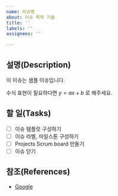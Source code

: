 ```yaml
---
name: 이슈명
about: 이슈 목적 기술
title: ''
labels: ''
assignees: ''

---
```


## 설명(Description)

이 이슈는 샘플 이슈입니다.

수식 표현이 필요하다면 $y=ax+b$ 로 해주세요.

## 할 일(Tasks)

- [ ] 이슈 템플릿 구성하기
- [ ] 이슈 라벨, 마일스톤 구성하기
- [ ] Projects Scrum board 만들기
- [ ] 이슈 닫기
## 참조(References)

- [Google](https://www.google.com/)
